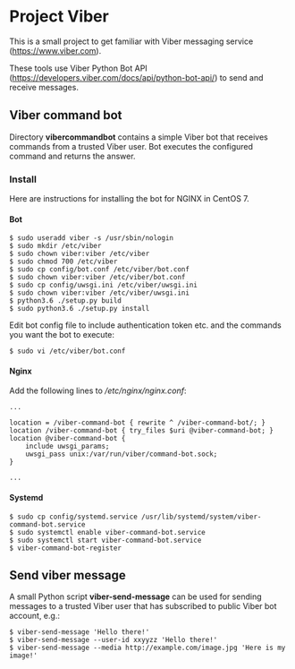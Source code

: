 # Project Viber

This is a small project to get familiar with Viber messaging service
(https://www.viber.com).

These tools use Viber Python Bot API
(https://developers.viber.com/docs/api/python-bot-api/) to send and receive
messages.


## Viber command bot

Directory **vibercommandbot** contains a simple Viber bot that receives commands
from a trusted Viber user. Bot executes the configured command and returns the
answer.

### Install

Here are instructions for installing the bot for NGINX in CentOS 7.

#### Bot

    $ sudo useradd viber -s /usr/sbin/nologin
    $ sudo mkdir /etc/viber
    $ sudo chown viber:viber /etc/viber 
    $ sudo chmod 700 /etc/viber 
    $ sudo cp config/bot.conf /etc/viber/bot.conf
    $ sudo chown viber:viber /etc/viber/bot.conf
    $ sudo cp config/uwsgi.ini /etc/viber/uwsgi.ini
    $ sudo chown viber:viber /etc/viber/uwsgi.ini
    $ python3.6 ./setup.py build
    $ sudo python3.6 ./setup.py install

Edit bot config file to include authentication token etc. and the commands you
want the bot to execute:

    $ sudo vi /etc/viber/bot.conf


#### Nginx

Add the following lines to */etc/nginx/nginx.conf*:

    ...
    
    location = /viber-command-bot { rewrite ^ /viber-command-bot/; }   
    location /viber-command-bot { try_files $uri @viber-command-bot; }  
    location @viber-command-bot { 
        include uwsgi_params;                          
        uwsgi_pass unix:/var/run/viber/command-bot.sock;       
    }                   
    
    ...


#### Systemd

    $ sudo cp config/systemd.service /usr/lib/systemd/system/viber-command-bot.service
    $ sudo systemctl enable viber-command-bot.service
    $ sudo systemctl start viber-command-bot.service
    $ viber-command-bot-register

## Send viber message

A small Python script **viber-send-message** can be used for sending
messages to a trusted Viber user that has subscribed to public Viber bot
account, e.g.:

    $ viber-send-message 'Hello there!'
    $ viber-send-message --user-id xxyyzz 'Hello there!'
    $ viber-send-message --media http://example.com/image.jpg 'Here is my image!'
